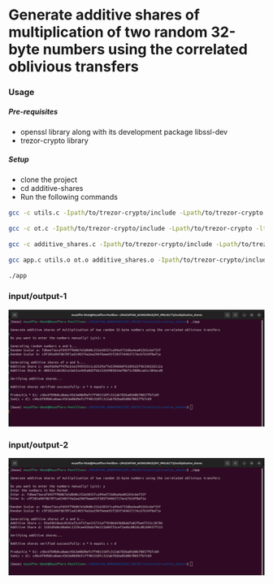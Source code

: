 # Generate additive shares of multiplication of two random 32-byte numbers using the correlated oblivious transfers

### Usage

##### Pre-requisites
- openssl library along with its development package libssl-dev
- trezor-crypto library

##### Setup
- clone the project
- cd additive-shares
- Run the following commands
```bash
gcc -c utils.c -Ipath/to/trezor-crypto/include -Lpath/to/trezor-crypto -ltrezor-crypto -lssl -lcrypto -o utils.o
```
```bash
gcc -c ot.c -Ipath/to/trezor-crypto/include -Lpath/to/trezor-crypto -ltrezor-crypto -lssl -lcrypto -o ot.o
```
```bash
gcc -c additive_shares.c -Ipath/to/trezor-crypto/include -Lpath/to/trezor-crypto -ltrezor-crypto -lssl -lcrypto -o additive_shares.o
```
```bash
gcc app.c utils.o ot.o additive_shares.o -Ipath/to/trezor-crypto/include -Lpath/to/trezor-crypto -ltrezor-crypto -lssl -lcrypto -o app
```
```bash
./app
```

### input/output-1
![alt text](image.png)

### input/output-2
![alt text](image-1.png)
